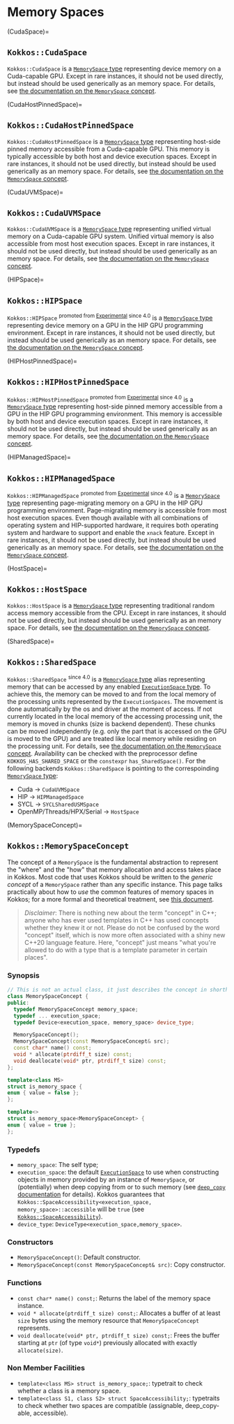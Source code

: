 # Memory Spaces

(CudaSpace)=
## `Kokkos::CudaSpace`

`Kokkos::CudaSpace` is a [`MemorySpace` type](MemorySpaceConcept) representing device memory on a Cuda-capable GPU.  Except in rare instances, it should not be used directly, but instead should be used generically as an memory space.  For details, see [the documentation on the `MemorySpace` concept](MemorySpaceConcept).

(CudaHostPinnedSpace)=
## `Kokkos::CudaHostPinnedSpace`

`Kokkos::CudaHostPinnedSpace` is a [`MemorySpace` type](MemorySpaceConcept) representing host-side pinned memory accessible from a Cuda-capable GPU.  This memory is typically accessible by both host and device execution spaces.  Except in rare instances, it should not be used directly, but instead should be used generically as an memory space.  For details, see [the documentation on the `MemorySpace` concept](MemorySpaceConcept).

(CudaUVMSpace)=
## `Kokkos::CudaUVMSpace`

`Kokkos::CudaUVMSpace` is a [`MemorySpace` type](MemorySpaceConcept) representing unified virtual memory on a Cuda-capable GPU system.  Unified virtual memory is also accessible from most host execution spaces.  Except in rare instances, it should not be used directly, but instead should be used generically as an memory space.  For details, see [the documentation on the `MemorySpace` concept](MemorySpaceConcept).

(HIPSpace)=
## `Kokkos::HIPSpace`

`Kokkos::HIPSpace` <sup>promoted from [Experimental](ExperimentalNamespace) since 4.0</sup> is a [`MemorySpace` type](MemorySpaceConcept) representing device memory on a GPU in the HIP GPU programming environment.  Except in rare instances, it should not be used directly, but instead should be used generically as an memory space.  For details, see [the documentation on the `MemorySpace` concept](MemorySpaceConcept).

(HIPHostPinnedSpace)=
## `Kokkos::HIPHostPinnedSpace`

`Kokkos::HIPHostPinnedSpace` <sup>promoted from [Experimental](ExperimentalNamespace) since 4.0</sup> is a [`MemorySpace` type](MemorySpaceConcept) representing host-side pinned memory accessible from a GPU in the HIP GPU programming environment.  This memory is accessible by both host and device execution spaces.  Except in rare instances, it should not be used directly, but instead should be used generically as an memory space.  For details, see [the documentation on the `MemorySpace` concept](MemorySpaceConcept).

(HIPManagedSpace)=
## `Kokkos::HIPManagedSpace`

`Kokkos::HIPManagedSpace` <sup>promoted from [Experimental](ExperimentalNamespace) since 4.0</sup>  is a [`MemorySpace` type](MemorySpaceConcept) representing page-migrating memory on a GPU in the HIP GPU programming environment.  Page-migrating memory is accessible from most host execution spaces. Even though available with all combinations of operating system and HIP-supported hardware, it requires both operating system and hardware to support and enable the `xnack` feature. Except in rare instances, it should not be used directly, but instead should be used generically as an memory space.  For details, see [the documentation on the `MemorySpace` concept](MemorySpaceConcept).

(HostSpace)=
## `Kokkos::HostSpace`

`Kokkos::HostSpace` is a [`MemorySpace` type](MemorySpaceConcept) representing traditional random access memory accessible from the CPU.  Except in rare instances, it should not be used directly, but instead should be used generically as an memory space.  For details, see [the documentation on the `MemorySpace` concept](MemorySpaceConcept).

(SharedSpace)=
## `Kokkos::SharedSpace`

`Kokkos::SharedSpace` <sup>since 4.0</sup> is a [`MemorySpace` type](MemorySpaceConcept) alias representing memory that can be accessed by any enabled [`ExecutionSpace` type](ExecutionSpaceConcept). To achieve this, the memory can be moved to and from the local memory of the processing units represented by the `ExecutionSpaces`. The movement is done automatically by the os and driver at the moment of access. If not currently located in the local memory of the accessing processing unit, the memory is moved in chunks (size is backend dependent). These chunks can be moved independently (e.g. only the part that is accessed on the GPU is moved to the GPU) and are treated like local memory while residing on the processing unit. For details, see [the documentation on the `MemorySpace` concept](MemorySpaceConcept).
Availability can be checked with the preprocessor define `KOKKOS_HAS_SHARED_SPACE` or the `constexpr` `has_SharedSpace()`.
For the following backends `Kokkos::SharedSpace` is pointing to the correspoinding [`MemorySpace` type](MemorySpaceConcept):

- Cuda -> `CudaUVMSpace`
- HIP -> `HIPManagedSpace`
- SYCL -> `SYCLSharedUSMSpace`
- OpenMP/Threads/HPX/Serial -> `HostSpace`

(MemorySpaceConcept)=
## `Kokkos::MemorySpaceConcept`

The concept of a `MemorySpace` is the fundamental abstraction to represent the "where" and the "how" that memory allocation and access takes place in Kokkos.  Most code that uses Kokkos should be written to the *generic concept* of a `MemorySpace` rather than any specific instance.  This page talks practically about how to *use* the common features of memory spaces in Kokkos; for a more formal and theoretical treatment, see [this document](KokkosConcepts).

> *Disclaimer*: There is nothing new about the term "concept" in C++; anyone who has ever used templates in C++ has used concepts whether they knew it or not.  Please do not be confused by the word "concept" itself, which is now more often associated with a shiny new C++20 language feature.  Here, "concept" just means "what you're allowed to do with a type that is a template parameter in certain places".

### Synopsis

```c++
// This is not an actual class, it just describes the concept in shorthand
class MemorySpaceConcept {
public: 
  typedef MemorySpaceConcept memory_space;
  typedef ... execution_space;
  typedef Device<execution_space, memory_space> device_type;

  MemorySpaceConcept();
  MemorySpaceConcept(const MemorySpaceConcept& src);
  const char* name() const;
  void * allocate(ptrdiff_t size) const;
  void deallocate(void* ptr, ptrdiff_t size) const;
};

template<class MS>
struct is_memory_space {
enum { value = false };
};

template<>
struct is_memory_space<MemorySpaceConcept> {
enum { value = true };
};
```

### Typedefs

  * `memory_space`: The self type;
  * `execution_space`: the default [`ExecutionSpace`](ExecutionSpaceConcept) to use when constructing objects in memory provided by an instance of `MemorySpace`, 
                       or (potentially) when deep copying from or to such memory (see [`deep_copy` documentation](view/deep_copy) for details). 
                       Kokkos guarantees that `Kokkos::SpaceAccessibility<execution_space, memory_space>::accessible` will be `true` 
                       (see [`Kokkos::SpaceAccessibility`](SpaceAccessibility)).
  * `device_type`: `DeviceType<execution_space,memory_space>`.

### Constructors

  * `MemorySpaceConcept()`: Default constructor.
  * `MemorySpaceConcept(const MemorySpaceConcept& src)`: Copy constructor.

### Functions

  * `const char* name() const;`: Returns the label of the memory space instance.
  * `void * allocate(ptrdiff_t size) const;`: Allocates a buffer of at least `size` bytes using the memory resource that `MemorySpaceConcept` represents.
  * `void deallocate(void* ptr, ptrdiff_t size) const;`: Frees the buffer starting at `ptr` (of type `void*`) previously allocated with exactly `allocate(size)`.

### Non Member Facilities

  * `template<class MS> struct is_memory_space;`: typetrait to check whether a class is a memory space.
  * `template<class S1, class S2> struct SpaceAccessibility;`: typetraits to check whether two spaces are compatible (assignable, deep_copy-able, accessible). 
